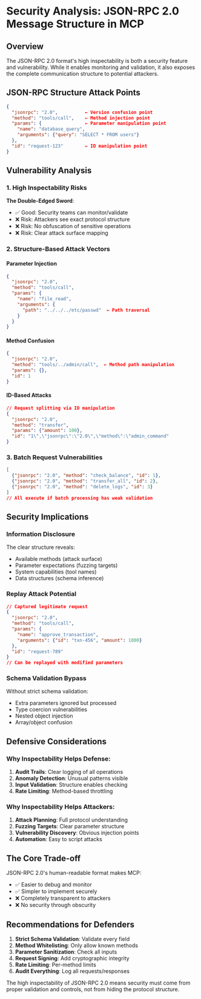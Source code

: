 # Security Analysis: JSON-RPC 2.0 Message Structure in MCP

## Overview
The JSON-RPC 2.0 format's high inspectability is both a security feature and vulnerability. While it enables monitoring and validation, it also exposes the complete communication structure to potential attackers.

## JSON-RPC Structure Attack Points

```json
{
  "jsonrpc": "2.0",          ← Version confusion point
  "method": "tools/call",    ← Method injection point
  "params": {                ← Parameter manipulation point
    "name": "database_query",
    "arguments": {"query": "SELECT * FROM users"}
  },
  "id": "request-123"        ← ID manipulation point
}
```

## Vulnerability Analysis

### 1. High Inspectability Risks
**The Double-Edged Sword**:
- ✅ Good: Security teams can monitor/validate
- ❌ Risk: Attackers see exact protocol structure
- ❌ Risk: No obfuscation of sensitive operations
- ❌ Risk: Clear attack surface mapping

### 2. Structure-Based Attack Vectors

#### Parameter Injection
```json
{
  "jsonrpc": "2.0",
  "method": "tools/call",
  "params": {
    "name": "file_read",
    "arguments": {
      "path": "../../../etc/passwd"  ← Path traversal
    }
  }
}
```

#### Method Confusion
```json
{
  "jsonrpc": "2.0",
  "method": "tools/../admin/call",  ← Method path manipulation
  "params": {},
  "id": 1
}
```

#### ID-Based Attacks
```json
// Request splitting via ID manipulation
{
  "jsonrpc": "2.0",
  "method": "transfer",
  "params": {"amount": 100},
  "id": "1\",\"jsonrpc\":\"2.0\",\"method\":\"admin_command"
}
```

### 3. Batch Request Vulnerabilities
```json
[
  {"jsonrpc": "2.0", "method": "check_balance", "id": 1},
  {"jsonrpc": "2.0", "method": "transfer_all", "id": 2},
  {"jsonrpc": "2.0", "method": "delete_logs", "id": 3}
]
// All execute if batch processing has weak validation
```

## Security Implications

### Information Disclosure
The clear structure reveals:
- Available methods (attack surface)
- Parameter expectations (fuzzing targets)
- System capabilities (tool names)
- Data structures (schema inference)

### Replay Attack Potential
```json
// Captured legitimate request
{
  "jsonrpc": "2.0",
  "method": "tools/call",
  "params": {
    "name": "approve_transaction",
    "arguments": {"id": "txn-456", "amount": 1000}
  },
  "id": "request-789"
}
// Can be replayed with modified parameters
```

### Schema Validation Bypass
Without strict schema validation:
- Extra parameters ignored but processed
- Type coercion vulnerabilities
- Nested object injection
- Array/object confusion

## Defensive Considerations

### Why Inspectability Helps Defense:
1. **Audit Trails**: Clear logging of all operations
2. **Anomaly Detection**: Unusual patterns visible
3. **Input Validation**: Structure enables checking
4. **Rate Limiting**: Method-based throttling

### Why Inspectability Helps Attackers:
1. **Attack Planning**: Full protocol understanding
2. **Fuzzing Targets**: Clear parameter structure
3. **Vulnerability Discovery**: Obvious injection points
4. **Automation**: Easy to script attacks

## The Core Trade-off

JSON-RPC 2.0's human-readable format makes MCP:
- ✅ Easier to debug and monitor
- ✅ Simpler to implement securely
- ❌ Completely transparent to attackers
- ❌ No security through obscurity

## Recommendations for Defenders

1. **Strict Schema Validation**: Validate every field
2. **Method Whitelisting**: Only allow known methods
3. **Parameter Sanitization**: Check all inputs
4. **Request Signing**: Add cryptographic integrity
5. **Rate Limiting**: Per-method limits
6. **Audit Everything**: Log all requests/responses

The high inspectability of JSON-RPC 2.0 means security must come from proper validation and controls, not from hiding the protocol structure.